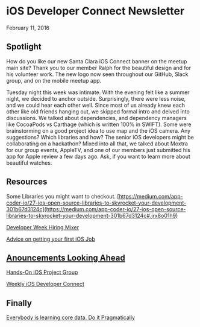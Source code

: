 
# iOS Developer Connect Newsletter
February 11, 2016

## Spotlight

How do you like our new Santa Clara iOS Connect banner on the meetup main site?  Thank you to our member Ralph for the beautiful design and for his volunteer work.  The new logo now seen throughout our GitHub, Slack group, and on the mobile meetup app.

Tuesday night this week was intimate.   With the evening felt like a summer night, we decided to anchor outside.  Surprisingly, there were less noise, and we could hear each other well.  Since most of us already knew each other like old friends hanging out, we skipped formal intro and delved into discussions. We talked about dependencies, and dependency managers like CocoaPods vs Carthage (which is written 100% in SWIFT).  Some were brainstorming on a good project idea to use map and the iOS camera.  Any suggestions?  Which libraries and how?  The senior iOS developers might be collaborating on a hackathon?  Mixed into all that, we talked about Moxtra for our group events, AppleTV, and one of our members just submitted his app for Apple review a few days ago.  Ask, if you want to learn more about beautiful watches.

## Resources

Some Libraries you might want to checkout. [https://medium.com/app-coder-io/27-ios-open-source-libraries-to-skyrocket-your-development-301b67d3124c](https://medium.com/app-coder-io/27-ios-open-source-libraries-to-skyrocket-your-development-301b67d3124c#.jrx8o01h9)

[Developer Week Hiring Mixer](http://us5.campaign-archive1.com/?u=9f191d9b60906620211eb16d9&id=f6eb546e21&e=1ef0c77bf0)

[Advice on getting your first iOS Job](http://artsy.github.io/blog/2016/01/30/iOS-Junior-Interviews/)


## [Anouncements Looking Ahead](http://www.meetup.com/SantaClara-iOS/)

[Hands-On iOS Project Group](http://www.meetup.com/SantaClara-iOS/)

[Weekly iOS Developer Connect](http://www.meetup.com/SantaClara-iOS/)

## Finally

[Everybody is learning core data. Do it Pragmatically](https://realm.io/news/cocoaheads-florian-kugler-pragmatic-core-data/)
